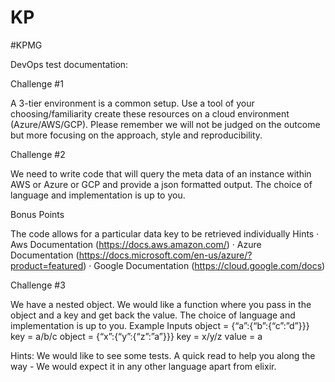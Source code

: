 # KP
#KPMG

DevOps test documentation:

Challenge #1

A 3-tier environment is a common setup. Use a tool of your choosing/familiarity create these resources on a cloud environment (Azure/AWS/GCP). Please remember we will not be judged on the outcome but more focusing on the approach, style and reproducibility.

Challenge #2

We need to write code that will query the meta data of an instance within AWS or Azure or GCP and provide a json formatted output. The choice of language and implementation is up to you.

Bonus Points

The code allows for a particular data key to be retrieved individually Hints · Aws Documentation (https://docs.aws.amazon.com/) · Azure Documentation (https://docs.microsoft.com/en-us/azure/?product=featured) · Google Documentation (https://cloud.google.com/docs)

Challenge #3

We have a nested object. We would like a function where you pass in the object and a key and get back the value. The choice of language and implementation is up to you. Example Inputs object = {“a”:{“b”:{“c”:”d”}}} key = a/b/c object = {“x”:{“y”:{“z”:”a”}}} key = x/y/z value = a

Hints: We would like to see some tests. A quick read to help you along the way - We would expect it in any other language apart from elixir.
